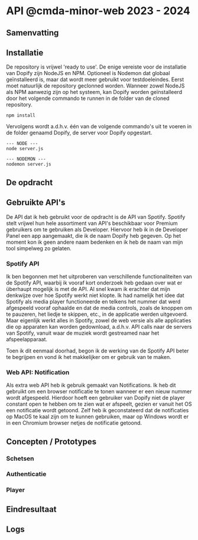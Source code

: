 # API @cmda-minor-web 2023 - 2024
## Samenvatting

## Installatie
De repository is vrijwel 'ready to use'. De enige vereiste voor de installatie van Dopify zijn NodeJS en NPM. Optioneel is Nodemon dat globaal geïnstalleerd is, maar dat wordt meer gebruikt voor testdoeleindes. Eerst moet natuurlijk de repository geclonned worden. Wanneer zowel NodeJS als NPM aanwezig zijn op het systeem, kan Dopify worden geïnstalleerd door het volgende commando te runnen in de folder van de cloned repository.

```
npm install
```

Vervolgens wordt a.d.h.v. één van de volgende commando's uit te voeren in de folder genaamd Dopify, de server voor Dopify opgestart.

```
--- NODE ---
node server.js

--- NODEMON ---
nodemon server.js
```

## De opdracht


## Gebruikte API's
De API dat ik heb gebruikt voor de opdracht is de API van Spotify. Spotify stelt vrijwel hun hele assortiment van API's beschikbaar voor Premium gebruikers om te gebruiken als Developer. Hiervoor heb ik in de Developer Panel een app aangemaakt, die ik de naam Dopify heb gegeven. Op het moment kon ik geen andere naam bedenken en ik heb de naam van mijn tool simpelweg zo gelaten. 

### Spotify API
Ik ben begonnen met het uitproberen van verschillende functionaliteiten van de Spotify API, waarbij ik vooraf kort onderzoek heb gedaan over wat er überhaupt mogelijk is met de API. Al snel kwam ik erachter dat mijn denkwijze over hoe Spotify werkt niet klopte. Ik had namelijk het idee dat Spotify als media player functioneerde en telkens het nummer dat werd afgespeeld vooraf ophaalde en dat de media controls, zoals de knoppen om te pauzeren, het liedje te skippen, etc., in de applicatie werden uitgevoerd. Maar eigenlijk werkt alles in Spotify, zowel de web versie als alle applicaties die op apparaten kan worden gedownload, a.d.h.v. API calls naar de servers van Spotify, vanuit waar de muziek wordt gestreamed naar het afspeelapparaat. 

Toen ik dit eenmaal doorhad, begon ik de werking van de Spotify API beter te begrijpen en vond ik het makkelijker om er gebruik van te maken.

### Web API: Notification
Als extra web API heb ik gebruik gemaakt van Notifications. Ik heb dit gebruikt om een browser notificatie te tonen wanneer er een nieuw nummer wordt afgespeeld. Hierdoor hoeft een gebruiker van Dopify niet de player constant open te hebben om te zien wat er afspeelt, gezien er vanuit het OS een notificatie wordt getoond. Zelf heb ik geconstateerd dat de notificaties op MacOS te kaal zijn om te kunnen gebruiken, maar op Windows wordt er in een Chromium browser netjes de notificatie getoond.

## Concepten / Prototypes


### Schetsen


### Authenticatie


### Player


## Eindresultaat


## Logs